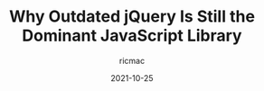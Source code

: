 ---
author: ricmac
date: 2021-10-25
publisher: thenewstack
tags:
  - javascript
  - libraries
  - jquery
target_url: https://thenewstack.io/why-outdated-jquery-is-still-the-dominant-javascript-library/
title: Why Outdated jQuery Is Still the Dominant JavaScript Library
---